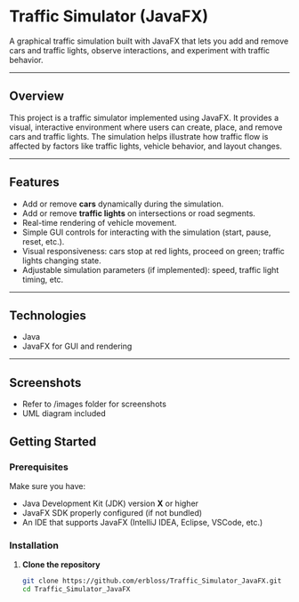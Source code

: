 # Traffic Simulator (JavaFX)

A graphical traffic simulation built with JavaFX that lets you add and remove cars and traffic lights, observe interactions, and experiment with traffic behavior.

---

## Overview

This project is a traffic simulator implemented using JavaFX. It provides a visual, interactive environment where users can create, place, and remove cars and traffic lights. The simulation helps illustrate how traffic flow is affected by factors like traffic lights, vehicle behavior, and layout changes.

---

## Features

- Add or remove **cars** dynamically during the simulation.  
- Add or remove **traffic lights** on intersections or road segments.  
- Real-time rendering of vehicle movement.  
- Simple GUI controls for interacting with the simulation (start, pause, reset, etc.).  
- Visual responsiveness: cars stop at red lights, proceed on green; traffic lights changing state.  
- Adjustable simulation parameters (if implemented): speed, traffic light timing, etc.

---

## Technologies

- Java  
- JavaFX for GUI and rendering  

---

## Screenshots

- Refer to /images folder for screenshots
- UML diagram included

## Getting Started

### Prerequisites

Make sure you have:

- Java Development Kit (JDK) version **X** or higher  
- JavaFX SDK properly configured (if not bundled)  
- An IDE that supports JavaFX (IntelliJ IDEA, Eclipse, VSCode, etc.) 

### Installation

1. **Clone the repository**  
   ```bash
   git clone https://github.com/erbloss/Traffic_Simulator_JavaFX.git
   cd Traffic_Simulator_JavaFX
